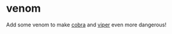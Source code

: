 # venom

Add some venom to make [cobra](https://github.com/spf13/cobra) and [viper](https://github.com/spf13/viper)
even more dangerous!
